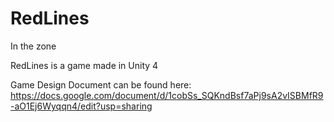 RedLines
========

In the zone


RedLines is a game made in Unity 4

Game Design Document can be found here:
https://docs.google.com/document/d/1cobSs_SQKndBsf7aPj9sA2vISBMfR9-aO1Ej6Wyqqn4/edit?usp=sharing